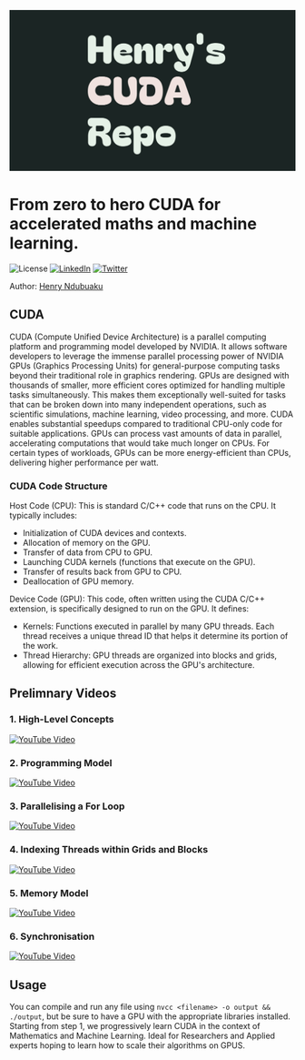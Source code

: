 <p align="center">
  <img src="assets/logo.jpg" alt="Alt text"/>
</p>

# From zero to hero CUDA for accelerated maths and machine learning.

![License](https://img.shields.io/github/license/hmunachi/cuda-repo?style=flat-square) [![LinkedIn](https://img.shields.io/badge/-LinkedIn-blue?style=flat-square&logo=linkedin&logoColor=white)](https://www.linkedin.com//company/80434055) [![Twitter](https://img.shields.io/twitter/follow/hmunachii?style=social)](https://twitter.com/hmunachii)

Author: [Henry Ndubuaku](https://www.linkedin.com/in/henry-ndubuaku-7b6350b8/) 

## CUDA

CUDA (Compute Unified Device Architecture) is a parallel computing platform and programming model developed by NVIDIA. 
It allows software developers to leverage the immense parallel processing power of NVIDIA GPUs (Graphics Processing Units) 
for general-purpose computing tasks beyond their traditional role in graphics rendering. 
GPUs are designed with thousands of smaller, more efficient cores optimized for handling multiple tasks simultaneously. 
This makes them exceptionally well-suited for tasks that can be broken down into many independent operations, 
such as scientific simulations, machine learning, video processing, and more.
CUDA enables substantial speedups compared to traditional CPU-only code for suitable applications. 
GPUs can process vast amounts of data in parallel, accelerating computations that would take much longer on CPUs.
For certain types of workloads, GPUs can be more energy-efficient than CPUs, delivering higher performance per watt.

### CUDA Code Structure

Host Code (CPU): This is standard C/C++ code that runs on the CPU. It typically includes:
- Initialization of CUDA devices and contexts.
- Allocation of memory on the GPU.
- Transfer of data from CPU to GPU.
- Launching CUDA kernels (functions that execute on the GPU).
- Transfer of results back from GPU to CPU.
- Deallocation of GPU memory.

Device Code (GPU): This code, often written using the CUDA C/C++ extension, is specifically designed to run on the GPU. It defines:
- Kernels: Functions executed in parallel by many GPU threads. Each thread receives a unique thread ID that helps it determine its portion of the work.
- Thread Hierarchy: GPU threads are organized into blocks and grids, allowing for efficient execution across the GPU's architecture.


## Prelimnary Videos

### 1. High-Level Concepts
[![YouTube Video](https://img.youtube.com/vi/4APkMJdiudU/0.jpg)](https://www.youtube.com/watch?v=4APkMJdiudU)

### 2. Programming Model
[![YouTube Video](https://img.youtube.com/vi/cKI20rITSvo/0.jpg)](https://www.youtube.com/watch?v=cKI20rITSvo)

### 3. Parallelising a For Loop
[![YouTube Video](https://img.youtube.com/vi/BSzoEXqP9aU/0.jpg)](https://www.youtube.com/watch?v=BSzoEXqP9aU)

### 4. Indexing Threads within Grids and Blocks
[![YouTube Video](https://img.youtube.com/vi/cRY5utouJzQ/0.jpg)](https://www.youtube.com/watch?v=cRY5utouJzQ)

### 5. Memory Model
[![YouTube Video](https://img.youtube.com/vi/OSpy-HoR0ac/0.jpg)](https://www.youtube.com/watch?v=OSpy-HoR0ac)

### 6. Synchronisation
[![YouTube Video](https://img.youtube.com/vi/PJCISyoGpug/0.jpg)](https://www.youtube.com/watch?v=PJCISyoGpug)

## Usage

You can compile and run any file using `nvcc <filename> -o output && ./output`, but be sure to have a GPU with the appropriate libraries installed. Starting from step 1, we progressively learn CUDA in the context of Mathematics and Machine Learning. Ideal for Researchers and Applied experts hoping to learn how to scale their algorithms on GPUS.

